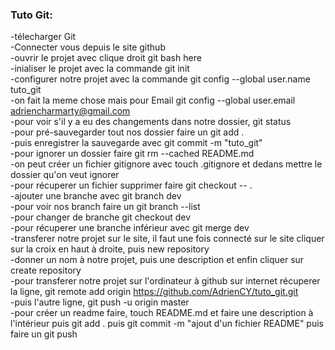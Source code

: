 ### Tuto Git: #

-télecharger Git<br/> 
-Connecter vous depuis le site github<br/>
-ouvrir le projet avec clique droit git bash here<br/>
-inialiser le projet avec la commande git init<br/>
-configurer notre projet avec la commande git config --global user.name tuto_git<br/>
-on fait la meme chose mais pour Email git config --global user.email adriencharmarty@gmail.com<br/>
-pour voir s'il y a eu des changements dans notre dossier, git status<br/>
-pour pré-sauvegarder tout nos dossier faire un git add .<br/> 
-puis enregistrer la sauvegarde avec git commit -m "tuto_git"<br/>
-pour ignorer un dossier faire git rm --cached README.md<br/>
-on peut créer un fichier gitignore avec touch .gitignore et dedans mettre le dossier qu'on veut ignorer<br/>
-pour récuperer un fichier supprimer faire git checkout -- .<br/>
-ajouter une branche avec git branch dev<br/>
-pour voir nos branch faire un git branch --list<br/>
-pour changer de branche git checkout dev<br/>
-pour récuperer une branche inférieur avec git merge dev<br/>
-transferer notre projet sur le site, il faut une fois connecté sur le site cliquer sur la croix en haut à droite, puis new repository<br/>
-donner un nom à notre projet, puis une description et enfin cliquer sur create repository<br/>
-pour transferer notre projet sur l'ordinateur à github sur internet récuperer la ligne, git remote add origin https://github.com/AdrienCY/tuto_git.git<br/>
-puis l'autre ligne, git push -u origin master<br/>
-pour créer un readme faire, touch README.md et faire une description à l'intérieur puis git add . puis git commit -m "ajout d'un fichier README" puis faire un git push<br/>